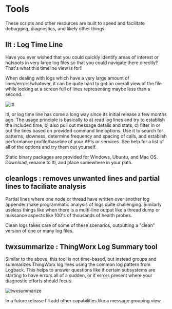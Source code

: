 # Tools

These scripts and other resources are built to speed and facilitate debugging, diagnostics, and likely other things.

## llt : Log Time Line

Have you ever wished that you could quickly identify areas of interest or hotspots in very large log files so that you could navigate there directly?  That's what this timeline view is for!!

When dealing with logs which have a very large amount of lines/errors/whatever, it can be quite hard to get an overall view of the file while looking at a screen full of lines representing maybe less than a second.

![ltl](https://raw.githubusercontent.com/gregeva/tools/refs/heads/main/images/slt-30minutewindows.png)

ltl, or log time line has come a long way since its initial release a few months ago.  The usage principle is basically to a) read log lines and try to establish the included time, b) also pull out message details and stats, c) filter in or out the lines based on provided command line options.  Use it to search for patterns, slowness, determine frequency and spacing of calls, and establish performance profile/baseline of your APIs or services.  See help for a list of all of the options and try them out yourself.

Static binary packages are provided for Windows, Ubuntu, and Mac OS.  Download, rename to ltl, and place somewhere in your path.

## cleanlogs : removes unwanted lines and partial lines to faciliate analysis

Partial lines where one node or thread have written over another log appender make programmatic analysis of logs quite challenging.  Similarly useless things like when there is a multi-line output like a thread dump or nuissance aspects like 100's of thousands of health probes.

Clean logs takes care of some of these scenarios, outputting a "clean" version of one or many log files.

## twxsummarize : ThingWorx Log Summary tool

Similar to the above, this tool is not time-based, but instead groups and summarizes ThingWorx log lines using the common log pattern from Logback.  This helps to answer questions like if certain subsystems are starting to have errors all of a sudden, or if errors present where your diagnostic efforts should focus.

![twxsummarize](https://raw.githubusercontent.com/gregeva/tools/refs/heads/main/images/twxsummarize-10lines-2files.png)

In a future release I'll add other capabilities like a message grouping view.

